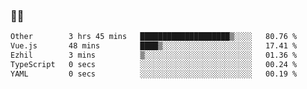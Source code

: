 ### 👨‍💻

<!--START_SECTION:waka-->

```txt
Other        3 hrs 45 mins   ████████████████████▒░░░░   80.76 %
Vue.js       48 mins         ████▒░░░░░░░░░░░░░░░░░░░░   17.41 %
Ezhil        3 mins          ▒░░░░░░░░░░░░░░░░░░░░░░░░   01.36 %
TypeScript   0 secs          ░░░░░░░░░░░░░░░░░░░░░░░░░   00.24 %
YAML         0 secs          ░░░░░░░░░░░░░░░░░░░░░░░░░   00.19 %
```

<!--END_SECTION:waka-->

